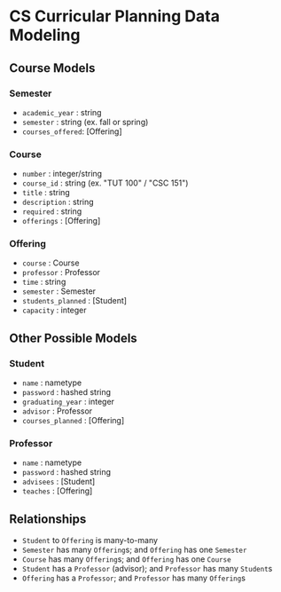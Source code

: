 # CS Curricular Planning Data Modeling

## Course Models

### Semester
* `academic_year` : string
* `semester` : string (ex. fall or spring)
* `courses_offered`: [Offering]

### Course
* `number` : integer/string
* `course_id` : string (ex. "TUT 100" / "CSC 151")
* `title` : string
* `description` : string
* `required` : string
* `offerings` : [Offering]

### Offering
* `course` : Course
* `professor` : Professor
* `time` : string
* `semester` : Semester
* `students_planned` : [Student]
* `capacity` : integer


## Other Possible Models

### Student
* `name` : nametype
* `password` : hashed string
* `graduating_year` : integer
* `advisor` : Professor
* `courses_planned` : [Offering]

### Professor
* `name` : nametype
* `password` : hashed string
* `advisees` : [Student]
* `teaches` : [Offering]

## Relationships

* `Student` to `Offering` is many-to-many
* `Semester` has many `Offering`s; and `Offering` has one `Semester`
* `Course` has many `Offering`s; and `Offering` has one `Course`
* `Student` has a `Professor` (advisor); and `Professor` has many `Student`s
* `Offering` has a `Professor`; and `Professor` has many `Offering`s
